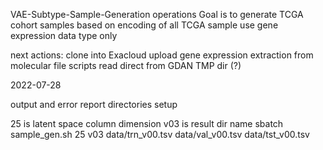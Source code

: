 VAE-Subtype-Sample-Generation operations
Goal is to generate TCGA cohort samples
    based on encoding of all TCGA sample
    use gene expression data type only



next actions:
    clone into Exacloud
    upload gene expression extraction from molecular file scripts
    read direct from GDAN TMP dir (?)

2022-07-28

output and error report directories setup

25 is latent space column dimension
v03 is result dir name
sbatch sample_gen.sh 25 v03 data/trn_v00.tsv data/val_v00.tsv data/tst_v00.tsv


